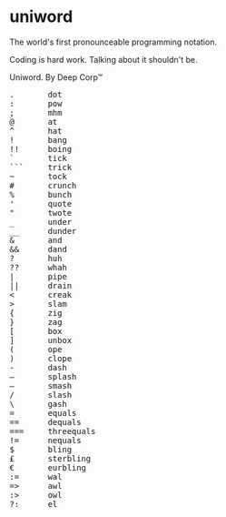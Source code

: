 # uniword
The world's first pronounceable programming notation.

Coding is hard work. Talking about it shouldn't be.

Uniword. By Deep Corp™

<pre>
.       dot
:       pow
;       mhm
@       at
^       hat
!       bang
!!      boing
`       tick
```     trick
~       tock
#       crunch
%       bunch
'       quote
"       twote
_       under
__      dunder
&       and
&&      dand
?       huh
??      whah
|       pipe
||      drain
<       creak
>       slam 
{       zig
}       zag
[       box
]       unbox
(       ope
)       clope
-       dash
–       splash
—       smash
/       slash
\       gash
=       equals
==      dequals
===     threequals
!=      nequals
$       bling
£       sterbling
€       eurbling
:=      wal
=>      awl
:>      owl
?:      el
</pre>
